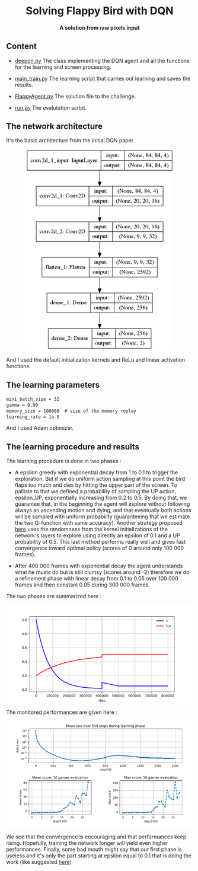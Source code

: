 <h1 align="center">
  Solving Flappy Bird with DQN
  <br>
</h1>
<h4 align="center">
  A solution from raw pixels input
  <br>
</h4>

## Content 

* [deepqn.py](deepqn.py) The class implementing the DQN agent and all the 
 functions for the learning and screen processing. 
 
* [main_train.py](main_train.py) The learning script that carries out learning and 
saves the results. 

* [FlappyAgent.py](FlappyAgent.py) The solution file to the challenge. 

* [run.py](run.py) The evalutation script.

## The network architecture

It's the basic architecture from the initial DQN paper. 

<p align="center">
  <img src="gallery/my_basic_network.png" width="400" title="my network">
</p>
And I used the default initialization kernels and ReLu and linear activation functions.

## The learning parameters

```
mini_batch_size = 32
gamma = 0.99
memory_size = 100000  # size of the memory replay
learning_rate = 1e-5
```
And I used Adam optimizer.

## The learning procedure and results

The learning procedure is done in two phases : 
* A epsilon greedy with exponential decay from 1 to 0.1 to trigger the exploration. 
But if we do uniform action sampling at this point the bird flaps too much and dies by
hitting the upper part of the screen. To palliate to that we defined a probability of
sampling the UP action, epsilon_UP, exponentially increasing from 0.2 to 0.5. By doing 
that, we guarantee that, in the beginning the agent will explore without following always
an ascending motion and dying, and that eventually both actions will be sampled with uniform
probability (guaranteeing that we estimate the two Q-function with same accuracy). 
Another strategy proposed [here](https://github.com/yenchenlin/DeepLearningFlappyBird) uses 
the randomness from the kernel initializations of the network's layers to explore using directly 
an epsilon of 0.1 and a UP probability of 0.5. This last method performs really well and 
gives fast convergence toward optimal policy (scores of 0 around only 100 000 frames). 

* After 400 000 frames with exponential decay the agent understands what he musts do but is still
clumsy (scores around -2) therefore we do a refinement phase with linear decay from 0.1 to 0.05 over
 100 000 frames and then constant 0.05 during 300 000 frames. 
 
The two phases are summarized here : 

<p align="center">
  <img src="gallery/epsilon.png" width="600" title="epsilon curves">
</p>

The monitored performances are given here : 

<p align="center">
  <img src="gallery/loss_and_scores.png" width="600" title="loss and scores">
</p>

We see that the convergence is encouraging and that performances keep rising. Hopefully, training
the network longer will yield even higher performances. 
Finally, some bad mouth might say that our first phase is useless and it's only the part starting 
at epsilon equal to 0.1 that is doing the work (like suggested [here](https://github.com/yenchenlin/DeepLearningFlappyBird))


